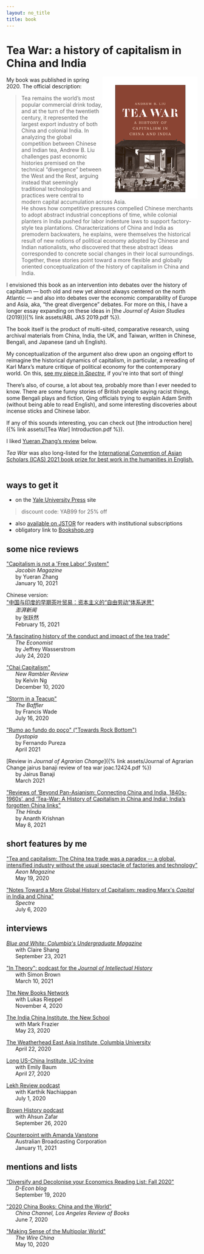 ```yaml
---
layout: no_title
title: book
---
```


# Tea War: a history of capitalism in China and India


<p align="right">
  <a href="https://yalebooks.yale.edu/book/9780300243734/tea-war">
    <img align="right" width="250" src="/assets/Liu cover DESIGN.png"></a></p>

My book was published in spring 2020. The official description:

> Tea remains the world’s most popular commercial drink today, and at the turn of the twentieth century, it represented the largest export industry of both China and colonial India. In analyzing the global competition between Chinese and Indian tea, Andrew B. Liu challenges past economic histories premised on the technical “divergence” between the West and the Rest, arguing instead that seemingly traditional technologies and practices were central to modern capital accumulation across Asia.   
>He shows how competitive pressures compelled Chinese merchants to adopt abstract industrial conceptions of time, while colonial planters in India pushed for labor indenture laws to support factory-style tea plantations. 
>Characterizations of China and India as premodern backwaters, he explains, were themselves the historical result of new notions of political economy adopted by Chinese and Indian nationalists, who discovered that these abstract ideas corresponded to concrete social changes in their local surroundings.   
>Together, these stories point toward a more flexible and globally oriented conceptualization of the history of capitalism in China and India.

I envisioned this book as an intervention into debates over the history of capitalism — both old and new yet almost always centered on the north Atlantic — and also into debates over the economic comparability of Europe and Asia, aka, “the great divergence” debates. For more on this, I have a longer essay expanding on these ideas in [the *Journal of Asian Studies* (2019)]({% link assets/ABL JAS 2019.pdf %}). 

The book itself is the product of multi-sited, comparative research, using archival materials from China, India, the UK, and Taiwan, written in Chinese, Bengali, and Japanese (and uh English). 

My conceptualization of the argument also drew upon an ongoing effort to reimagine the historical dynamics of capitalism, in particular, a rereading of Karl Marx’s mature critique of political economy for the contemporary world. On this, [see my piece in *Spectre*](https://spectrejournal.com/notes-toward-a-more-global-history-of-capitalism/), if you're into that sort of thing! 

There’s also, of course, a lot about tea, probably more than I ever needed to know. There are some funny stories of British people saying racist things, some Bengali plays and fiction, Qing officials trying to explain Adam Smith (without being able to read English), and some interesting discoveries about incense sticks and Chinese labor.

If any of this sounds interesting, you can check out [the introduction here]({% link assets/[Tea War] Introduction.pdf %}). 

I liked [Yueran Zhang’s review](https://jacobinmag.com/2021/01/tea-war-book-review-capitalism-china-india) below. 

*Tea War* was also long-listed for the [International Convention of Asian Scholars (ICAS) 2021 book prize for best work in the humanities in English.](https://icas.asia/icas-book-prize-2021)
<br><br>
## ways to get it

* on the [Yale University Press](https://yalebooks.yale.edu/book/9780300243734/tea-war) site
> discount code: YAB99 for 25% off

* also [available on JSTOR](https://www.jstor.org/stable/j.ctvzpv6sm) for readers with institutional subscriptions  
* obligatory link to [Bookshop.org](https://bookshop.org/books/tea-war-a-history-of-capitalism-in-china-and-india/9780300243734?aid=10015)


## some nice reviews
["Capitalism is not a 'Free Labor' System"](https://jacobinmag.com/2021/01/tea-war-book-review-capitalism-china-india)   
&nbsp;&nbsp;&nbsp;&nbsp;&nbsp;&nbsp;*Jacobin Magazine*  
&nbsp;&nbsp;&nbsp;&nbsp;&nbsp;&nbsp;by Yueran Zhang   
&nbsp;&nbsp;&nbsp;&nbsp;&nbsp;&nbsp;January 10, 2021

Chinese version:  
["中国与印度的早期茶叶贸易：资本主义的“自由劳动”体系迷思"](https://www.thepaper.cn/newsDetail_forward_11339399)   
&nbsp;&nbsp;&nbsp;&nbsp;&nbsp;&nbsp;*澎湃新闻*    
&nbsp;&nbsp;&nbsp;&nbsp;&nbsp;&nbsp;by 张跃然   
&nbsp;&nbsp;&nbsp;&nbsp;&nbsp;&nbsp;February 15, 2021

["A fascinating history of the conduct and impact of the tea trade"](https://www.economist.com/prospero/2020/07/24/a-fascinating-history-of-the-conduct-and-impact-of-the-tea-trade)  
&nbsp;&nbsp;&nbsp;&nbsp;&nbsp;&nbsp;*The Economist*  
&nbsp;&nbsp;&nbsp;&nbsp;&nbsp;&nbsp;by Jeffrey Wasserstrom  
&nbsp;&nbsp;&nbsp;&nbsp;&nbsp;&nbsp;July 24, 2020

["Chai Capitalism"](https://newramblerreview.com/book-reviews/history/chai-capitalism)  
&nbsp;&nbsp;&nbsp;&nbsp;&nbsp;&nbsp;*New Rambler Review*   
&nbsp;&nbsp;&nbsp;&nbsp;&nbsp;&nbsp;by Kelvin Ng  
&nbsp;&nbsp;&nbsp;&nbsp;&nbsp;&nbsp;December 10, 2020

["Storm in a Teacup"](https://thebaffler.com/latest/storm-in-a-teacup-wade)  
&nbsp;&nbsp;&nbsp;&nbsp;&nbsp;&nbsp;*The Baffler*  
&nbsp;&nbsp;&nbsp;&nbsp;&nbsp;&nbsp;by Francis Wade  
&nbsp;&nbsp;&nbsp;&nbsp;&nbsp;&nbsp;July 16, 2020

["Rumo ao fundo do poço" ("Towards Rock Bottom")](https://dystopiamag.com/rumo-ao-fundo-do-poco/)   
&nbsp;&nbsp;&nbsp;&nbsp;&nbsp;&nbsp;*Dystopia*   
&nbsp;&nbsp;&nbsp;&nbsp;&nbsp;&nbsp;by Fernando Pureza  
&nbsp;&nbsp;&nbsp;&nbsp;&nbsp;&nbsp;April 2021

[Review in *Journal of Agrarian Change*]({% link assets/Journal of Agrarian Change jairus banaji review of tea war joac.12424.pdf %})  
&nbsp;&nbsp;&nbsp;&nbsp;&nbsp;&nbsp;by Jairus Banaji  
&nbsp;&nbsp;&nbsp;&nbsp;&nbsp;&nbsp;March 2021

["Reviews of ‘Beyond Pan-Asianism: Connecting China and India, 1840s-1960s’, and ‘Tea-War: A History of Capitalism in China and India’: India’s forgotten China links"](https://www.thehindu.com/books/books-reviews/reviews-of-beyond-pan-asianism-connecting-china-and-india-1840s-1960s-and-tea-war-a-history-of-capitalism-in-china-and-india-indias-forgotten-china-links/article34505239.ece)    
&nbsp;&nbsp;&nbsp;&nbsp;&nbsp;&nbsp;*The Hindu*    
&nbsp;&nbsp;&nbsp;&nbsp;&nbsp;&nbsp;by Ananth Krishnan     
&nbsp;&nbsp;&nbsp;&nbsp;&nbsp;&nbsp;May 8, 2021

## short features by me

["Tea and capitalism: The China tea trade was a paradox -- a global, intensified industry without the usual spectacle of factories and technology"](https://aeon.co/essays/the-china-tea-trade-was-a-paradox-of-global-capitalism)  
&nbsp;&nbsp;&nbsp;&nbsp;&nbsp;&nbsp;*Aeon Magazine*  
&nbsp;&nbsp;&nbsp;&nbsp;&nbsp;&nbsp;May 19, 2020

["Notes Toward a More Global History of Capitalism: reading Marx's *Capital* in India and China"](https://spectrejournal.com/notes-toward-a-more-global-history-of-capitalism/)  
&nbsp;&nbsp;&nbsp;&nbsp;&nbsp;&nbsp;*Spectre*   
&nbsp;&nbsp;&nbsp;&nbsp;&nbsp;&nbsp;July 6, 2020

## interviews

[*Blue and White: Columbia's Undergraduate Magazine* ](https://www.theblueandwhite.org/post/andrew-liu)  
&nbsp;&nbsp;&nbsp;&nbsp;&nbsp;&nbsp;with Claire Shang  
&nbsp;&nbsp;&nbsp;&nbsp;&nbsp;&nbsp;September 23, 2021

["In Theory": podcast for the *Journal of Intellectual History*](https://jhiblog.org/2021/03/10/andrew-b-liu-on-tea-war-and-political-economy/)  
&nbsp;&nbsp;&nbsp;&nbsp;&nbsp;&nbsp;with Simon Brown  
&nbsp;&nbsp;&nbsp;&nbsp;&nbsp;&nbsp;March 10, 2021

[The New Books Network](https://newbooksnetwork.com/andrew-liu-tea-war-a-history-of-capitalism-in-china-and-india-yale-up-2020)  
&nbsp;&nbsp;&nbsp;&nbsp;&nbsp;&nbsp;with Lukas Rieppel  
&nbsp;&nbsp;&nbsp;&nbsp;&nbsp;&nbsp;November 4, 2020

[The India China Institute, the New School](https://www.indiachinainstitute.org/2020/05/23/andrew-b-liu-tea-war-a-history-of-capitalism-in-china-and-india/)  
&nbsp;&nbsp;&nbsp;&nbsp;&nbsp;&nbsp;with Mark Frazier  
&nbsp;&nbsp;&nbsp;&nbsp;&nbsp;&nbsp;May 23, 2020

[The Weatherhead East Asia Institute, Columbia University](https://weai.columbia.edu/weai-author-qa-andrew-lius-tea-war-history-capitalism-china-and-india)  
&nbsp;&nbsp;&nbsp;&nbsp;&nbsp;&nbsp;April 22, 2020

[Long US-China Institute, UC-Irvine](https://youtu.be/frhLorB1wvo)  
&nbsp;&nbsp;&nbsp;&nbsp;&nbsp;&nbsp;with Emily Baum  
&nbsp;&nbsp;&nbsp;&nbsp;&nbsp;&nbsp;April 27, 2020

[Lekh Review podcast](https://lekhreview.com/2020/07/01/andrew-liu-tea-war/)  
&nbsp;&nbsp;&nbsp;&nbsp;&nbsp;&nbsp;with Karthik Nachiappan  
&nbsp;&nbsp;&nbsp;&nbsp;&nbsp;&nbsp;July 1, 2020

[Brown History podcast](https://www.brownhistorypodcast.com/episodes/ep-06-tea-and-capitalism-with-andrew-b-liu)  
&nbsp;&nbsp;&nbsp;&nbsp;&nbsp;&nbsp;with Ahsun Zafar  
&nbsp;&nbsp;&nbsp;&nbsp;&nbsp;&nbsp;September 26, 2020

[Counterpoint with Amanda Vanstone](https://www.abc.net.au/radionational/programs/counterpoint/11-01-20/12992992)  
&nbsp;&nbsp;&nbsp;&nbsp;&nbsp;&nbsp;Australian Broadcasting Corporation  
&nbsp;&nbsp;&nbsp;&nbsp;&nbsp;&nbsp;January 11, 2021
  

## mentions and lists


["Diversify and Decolonise your Economics Reading List: Fall 2020"](https://d-econ.org/diversify-and-decolonise-your-economics-reading-list-fall-2020/)  
&nbsp;&nbsp;&nbsp;&nbsp;&nbsp;&nbsp;*D-Econ blog*  
&nbsp;&nbsp;&nbsp;&nbsp;&nbsp;&nbsp;September 19, 2020

["2020 China Books: China and the World"](https://chinachannel.org/2020/06/07/2020-books-1/)    
&nbsp;&nbsp;&nbsp;&nbsp;&nbsp;&nbsp;*China Channel, Los Angeles Review of Books*  
&nbsp;&nbsp;&nbsp;&nbsp;&nbsp;&nbsp;June 7, 2020


["Making Sense of the Multipolar World"](https://www.thewirechina.com/2020/05/10/making-sense-of-the-multipolar-world/)  
&nbsp;&nbsp;&nbsp;&nbsp;&nbsp;&nbsp;*The Wire China*  
&nbsp;&nbsp;&nbsp;&nbsp;&nbsp;&nbsp;May 10, 2020



